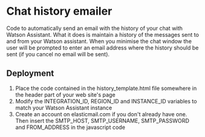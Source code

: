 # Chat history emailer

Code to automatically send an email with the history of your chat with Watson Assistant. What it does is maintain a history of the messages sent to and from your Watson assistant. When you minimise the chat window the user will be prompted to enter an email address where the history should be sent (if you cancel no email will be sent).

## Deployment

1. Place the code contained in the history_template.html file somewhere in the header part of your web site's page
2. Modify the INTEGRATION_ID, REGION_ID and INSTANCE_ID variables to match your Watson Assistant instance
3. Create an account on elasticmail.com if you don't already have one. Then insert the SMTP_HOST, SMTP_USERNAME, SMTP_PASSWORD and FROM_ADDRESS in the javascript code
